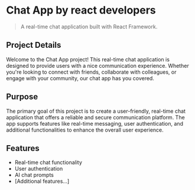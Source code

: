 # Chat App by react developers

> A real-time chat application built with React Framework.

## Project Details

Welcome to the Chat App project! This real-time chat application is designed to provide users with a nice communication experience. Whether you're looking to connect with friends, collaborate with colleagues, or engage with your community, our chat app has you covered.

## Purpose

The primary goal of this project is to create a user-friendly, real-time chat application that offers a reliable and secure communication platform. The app supports features like real-time messaging, user authentication, and additional functionalities to enhance the overall user experience.

## Features

- Real-time chat functionality
- User authentication
- AI chat prompts
- [Additional features...]
